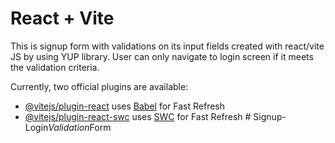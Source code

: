 # React + Vite

This is signup form with validations on its input fields created with react/vite JS by using YUP library. User can only navigate to login screen if it meets the validation criteria.

Currently, two official plugins are available:

- [@vitejs/plugin-react](https://github.com/vitejs/vite-plugin-react/blob/main/packages/plugin-react/README.md) uses [Babel](https://babeljs.io/) for Fast Refresh
- [@vitejs/plugin-react-swc](https://github.com/vitejs/vite-plugin-react-swc) uses [SWC](https://swc.rs/) for Fast Refresh
#   S i g n u p - L o g i n _ V a l i d a t i o n _ F o r m 
 
 
